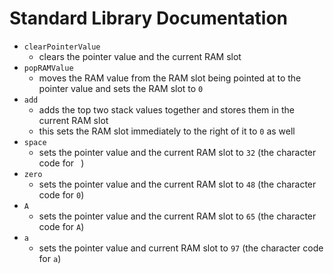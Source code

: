 # Standard Library Documentation

- `clearPointerValue`
  - clears the pointer value and the current RAM slot
- `popRAMValue`
  - moves the RAM value from the RAM slot being pointed at to the pointer value and sets the RAM slot to `0`
- `add`
  - adds the top two stack values together and stores them in the current RAM slot
  - this sets the RAM slot immediately to the right of it to `0` as well
- `space`
  - sets the pointer value and the current RAM slot to `32` (the character code for ` `)
- `zero`
  - sets the pointer value and the current RAM slot to `48` (the character code for `0`)
- `A`
  - sets the pointer value and the current RAM slot to `65` (the character code for `A`)
- `a`
  - sets the pointer value and current RAM slot to `97` (the character code for `a`)